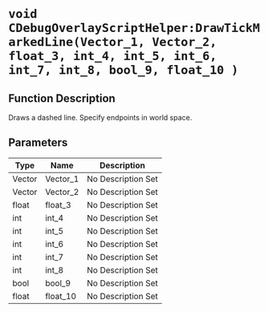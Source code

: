 # `void CDebugOverlayScriptHelper:DrawTickMarkedLine(Vector_1, Vector_2, float_3, int_4, int_5, int_6, int_7, int_8, bool_9, float_10 )`
## Function Description
Draws a dashed line. Specify endpoints in world space.
## Parameters
Type|Name|Description
--|--|--
Vector|Vector_1|No Description Set
Vector|Vector_2|No Description Set
float|float_3|No Description Set
int|int_4|No Description Set
int|int_5|No Description Set
int|int_6|No Description Set
int|int_7|No Description Set
int|int_8|No Description Set
bool|bool_9|No Description Set
float|float_10|No Description Set
